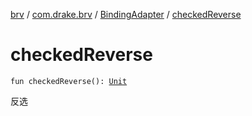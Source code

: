 [brv](../../index.md) / [com.drake.brv](../index.md) / [BindingAdapter](index.md) / [checkedReverse](./checked-reverse.md)

# checkedReverse

`fun checkedReverse(): `[`Unit`](https://kotlinlang.org/api/latest/jvm/stdlib/kotlin/-unit/index.html)

反选

